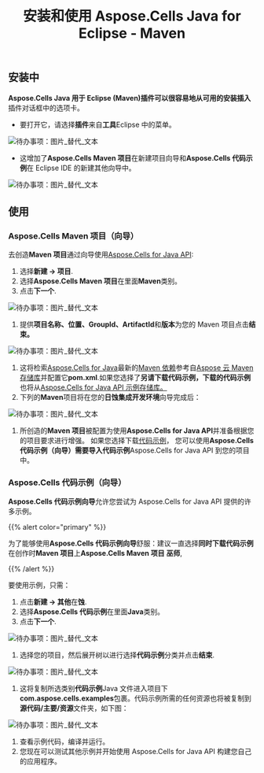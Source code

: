 ﻿---
title: 安装和使用 Aspose.Cells Java for Eclipse - Maven
type: docs
weight: 10
url: /zh/java/installing-and-using-aspose-cells-java-for-eclipse-maven/
---
## **安装中**

**Aspose.Cells Java 用于 Eclipse (Maven)**插件可以很容易地从可用的安装**插入**插件对话框中的选项卡。

- 要打开它，请选择**插件**来自**工具**Eclipse 中的菜单。

![待办事项：图片_替代_文本](installing-and-using-aspose-cells-java-for-eclipse-maven_1)

- 这增加了**Aspose.Cells Maven 项目**在新建项目向导和**Aspose.Cells 代码示例**在 Eclipse IDE 的新建其他向导中。

![待办事项：图片_替代_文本](project_1.png)

## **使用**

### **Aspose.Cells Maven 项目（向导）**

去创造**Maven 项目**通过向导使用[Aspose.Cells for Java API](https://products.aspose.com/cells/java/):

1. 选择**新建 -> 项目**.
1. 选择**Aspose.Cells Maven 项目**在里面**Maven**类别。
1. 点击**下一个**.

![待办事项：图片_替代_文本](project_2.png)

1. 提供**项目名称、位置、GroupId、ArtifactId**和**版本**为您的 Maven 项目点击**结束。**

![待办事项：图片_替代_文本](project_3.png)

1. 这将检索[Aspose.Cells for Java](https://products.aspose.com/cells/java/)最新的[Maven 依赖](https://repository.aspose.com/webapp/#/artifacts/browse/tree/General/repo/com/aspose/aspose-cells)参考自[Aspose 云 Maven 存储库](https://repository.aspose.com/webapp/#/artifacts/browse/tree/General/repo)并配置它**pom.xml**.如果您选择了**另请下载代码示例，**下载的**代码示例**也将从[Aspose.Cells for Java API 示例存储库。](https://github.com/aspose-cells/Aspose.Cells-for-Java)
1. 下列的**Maven**项目将在您的**日蚀集成开发环境**向导完成后：

![待办事项：图片_替代_文本](project_4.png)

1. 所创造的**Maven 项目**被配置为使用**Aspose.Cells for Java API**并准备根据您的项目要求进行增强。
如果您选择下载[代码示例](https://github.com/aspose-cells/Aspose.Cells-for-Java)， 您可以使用**Aspose.Cells 代码示例（向导）**需要导入**代码示例**Aspose.Cells for Java API 到您的项目中。

### **Aspose.Cells 代码示例（向导）**

**Aspose.Cells 代码示例向导**允许您尝试为 Aspose.Cells for Java API 提供的许多示例。

{{% alert color="primary" %}}

为了能够使用**Aspose.Cells 代码示例向导**舒服：建议一直选择**同时下载代码示例**在创作时**Maven 项目**上**Aspose.Cells Maven 项目** **巫师**,

{{% /alert %}}

要使用示例，只需：

1. 点击**新建 -> 其他**在**蚀**.
1. 选择**Aspose.Cells 代码示例**在里面**Java**类别。
1. 点击**下一个**.  

![待办事项：图片_替代_文本](example_1.png)

1. 选择您的项目，然后展开树以进行选择**代码示例**分类并点击**结束**.

![待办事项：图片_替代_文本](example_2.png)

1. 这将复制所选类别**代码示例**Java 文件进入项目下**com.aspose.cells.examples**包裹。代码示例所需的任何资源也将被复制到**源代码/主要/资源**文件夹，如下图：

![待办事项：图片_替代_文本](example_3.png)

1. 查看示例代码，编译并运行。
1. 您现在可以测试其他示例并开始使用 Aspose.Cells for Java API 构建您自己的应用程序。
